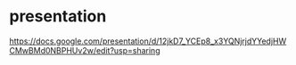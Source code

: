 # presentation

https://docs.google.com/presentation/d/12jkD7_YCEp8_x3YQNjrjdYYedjHWCMwBMd0NBPHUv2w/edit?usp=sharing



